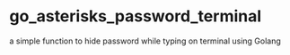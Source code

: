 # go_asterisks_password_terminal
a simple function to hide password while typing on terminal using Golang 